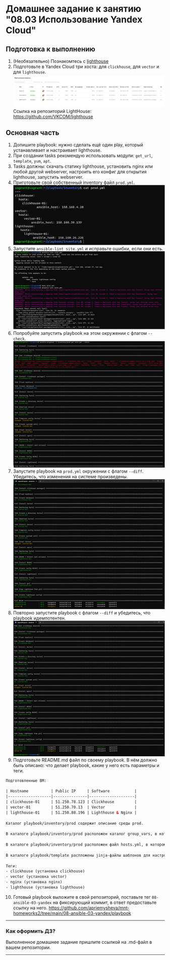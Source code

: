 # Домашнее задание к занятию "08.03 Использование Yandex Cloud"

## Подготовка к выполнению

1. (Необязательно) Познакомтесь с [lighthouse](https://youtu.be/ymlrNlaHzIY?t=929)
2. Подготовьте в Yandex Cloud три хоста: для `clickhouse`, для `vector` и для `lighthouse`.
![img_1.png](img_1.png)
Ссылка на репозиторий LightHouse: https://github.com/VKCOM/lighthouse

## Основная часть

1. Допишите playbook: нужно сделать ещё один play, который устанавливает и настраивает lighthouse.
2. При создании tasks рекомендую использовать модули: `get_url`, `template`, `yum`, `apt`.
3. Tasks должны: скачать статику lighthouse, установить nginx или любой другой webserver, настроить его конфиг для открытия lighthouse, запустить webserver.
4. Приготовьте свой собственный inventory файл `prod.yml`.
![img_2.png](img_2.png)
5. Запустите `ansible-lint site.yml` и исправьте ошибки, если они есть.
![img_3.png](img_3.png)
6. Попробуйте запустить playbook на этом окружении с флагом `--check`.
![img_5.png](img_5.png)
7. Запустите playbook на `prod.yml` окружении с флагом `--diff`. Убедитесь, что изменения на системе произведены.
![img_7.png](img_7.png)
8. Повторно запустите playbook с флагом `--diff` и убедитесь, что playbook идемпотентен.
![img_8.png](img_8.png)
9. Подготовьте README.md файл по своему playbook. В нём должно быть описано: что делает playbook, какие у него есть параметры и теги.
```html
Подготовленные ВМ:    

| Hostname          | Public IP     | Software           |
|-------------------|---------------|--------------------|
| clickhouse-01     | 51.250.78.123 | Clickhouse         |
| vector-01         | 51.250.70.13  | Vector             |
| lighthouse-01     | 51.250.88.196 | Lighthouse & Nginx | 

Каталог playbook/inventory/prod содержит описание среды prod.

В каталоге playbook/inventory/prod расположен каталог group_vars, в котором содержится описание переменных для среды prod.

В каталоге playbook/inventory/prod расположен файл hosts.yml, в котором описаны хосты, к которым будет применен playbook.

В каталоге playbook/template распложены jinja-файлы шаблонов для настройки разворачиваемых сервисов в процессе выполнения playbook.

Теги:
- clickhouse (установка clickhouse)
- vector (установка vector)
- nginx (установка nginx)
- lighthouse (установка lighthouse) 
```
10. Готовый playbook выложите в свой репозиторий, поставьте тег `08-ansible-03-yandex` на фиксирующий коммит, в ответ предоставьте ссылку на него.
https://github.com/apriemysheva/mnt-homeworks2/tree/main/08-ansible-03-yandex/playbook
---

### Как оформить ДЗ?

Выполненное домашнее задание пришлите ссылкой на .md-файл в вашем репозитории.

---
